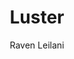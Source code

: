 ---
title: "Luster"
author: "Raven Leilani"
isbn: "0374194327"
isbn13: "9780374194321"
rating: "5"
publisher: "Farrar, Straus and Giroux"
pages: "240"
publishYear: "2020"
read: "2020"
goodreads_id: "51541496"
---